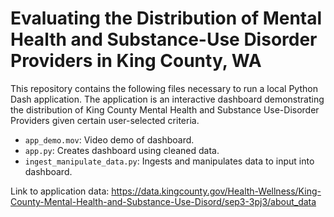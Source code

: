 # Evaluating the Distribution of Mental Health and Substance-Use Disorder Providers in King County, WA

This repository contains the following files necessary to run a local Python Dash application. The application is an interactive dashboard demonstrating the distribution of King County Mental Health and Substance Use-Disorder Providers given certain user-selected criteria.

* `app_demo.mov`: Video demo of dashboard.
* `app.py`: Creates dashboard using cleaned data.
* `ingest_manipulate_data.py`: Ingests and manipulates data to input into dashboard.

Link to application data: https://data.kingcounty.gov/Health-Wellness/King-County-Mental-Health-and-Substance-Use-Disord/sep3-3pj3/about_data
